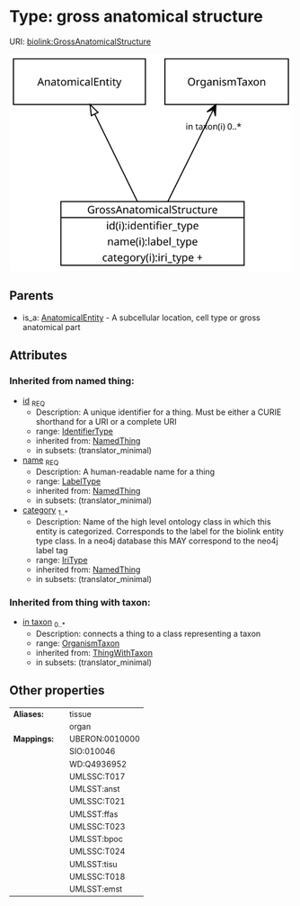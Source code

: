 
# Type: gross anatomical structure




URI: [biolink:GrossAnatomicalStructure](https://w3id.org/biolink/vocab/GrossAnatomicalStructure)


![img](images/GrossAnatomicalStructure.svg)

## Parents

 *  is_a: [AnatomicalEntity](AnatomicalEntity.md) - A subcellular location, cell type or gross anatomical part

## Attributes


### Inherited from named thing:

 * [id](id.md)  <sub>REQ</sub>
    * Description: A unique identifier for a thing. Must be either a CURIE shorthand for a URI or a complete URI
    * range: [IdentifierType](types/IdentifierType.md)
    * inherited from: [NamedThing](NamedThing.md)
    * in subsets: (translator_minimal)
 * [name](name.md)  <sub>REQ</sub>
    * Description: A human-readable name for a thing
    * range: [LabelType](types/LabelType.md)
    * inherited from: [NamedThing](NamedThing.md)
    * in subsets: (translator_minimal)
 * [category](category.md)  <sub>1..*</sub>
    * Description: Name of the high level ontology class in which this entity is categorized. Corresponds to the label for the biolink entity type class. In a neo4j database this MAY correspond to the neo4j label tag
    * range: [IriType](types/IriType.md)
    * inherited from: [NamedThing](NamedThing.md)
    * in subsets: (translator_minimal)

### Inherited from thing with taxon:

 * [in taxon](in_taxon.md)  <sub>0..*</sub>
    * Description: connects a thing to a class representing a taxon
    * range: [OrganismTaxon](OrganismTaxon.md)
    * inherited from: [ThingWithTaxon](ThingWithTaxon.md)
    * in subsets: (translator_minimal)

## Other properties

|  |  |  |
| --- | --- | --- |
| **Aliases:** | | tissue |
|  | | organ |
| **Mappings:** | | UBERON:0010000 |
|  | | SIO:010046 |
|  | | WD:Q4936952 |
|  | | UMLSSC:T017 |
|  | | UMLSST:anst |
|  | | UMLSSC:T021 |
|  | | UMLSST:ffas |
|  | | UMLSSC:T023 |
|  | | UMLSST:bpoc |
|  | | UMLSSC:T024 |
|  | | UMLSST:tisu |
|  | | UMLSSC:T018 |
|  | | UMLSST:emst |

